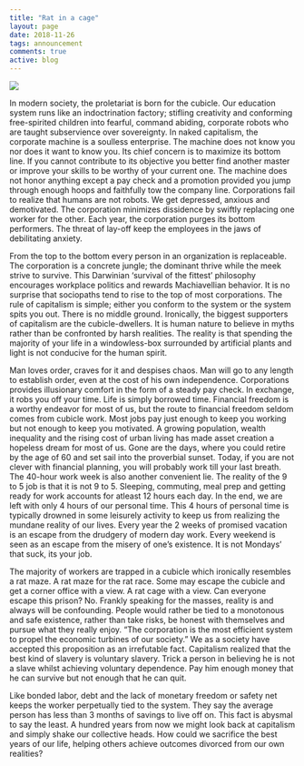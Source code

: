 ```yaml
---
title: "Rat in a cage"
layout: page
date: 2018-11-26
tags: announcement
comments: true
active: blog
---
```


![](https://cdn-images-1.medium.com/max/2560/1*KsfXKi62141TUtl8WDpDbg.jpeg)
<span class="figcaption_hack"></span>

In modern society, the proletariat is born for the cubicle. Our education system
runs like an indoctrination factory; stifling creativity and conforming
free-spirited children into fearful, command abiding, corporate robots who are
taught subservience over sovereignty. In naked capitalism, the corporate machine
is a soulless enterprise. The machine does not know you nor does it want to know
you. Its chief concern is to maximize its bottom line. If you cannot contribute
to its objective you better find another master or improve your skills to be
worthy of your current one. The machine does not honor anything except a pay
check and a promotion provided you jump through enough hoops and faithfully tow
the company line. Corporations fail to realize that humans are not robots. We
get depressed, anxious and demotivated. The corporation minimizes dissidence by
swiftly replacing one worker for the other. Each year, the corporation purges
its bottom performers. The threat of lay-off keep the employees in the jaws of
debilitating anxiety.

From the top to the bottom every person in an organization is replaceable. The
corporation is a concrete jungle; the dominant thrive while the meek strive to
survive. This Darwinian ‘survival of the fittest’ philosophy encourages
workplace politics and rewards Machiavellian behavior. It is no surprise that
sociopaths tend to rise to the top of most corporations. The rule of capitalism
is simple; either you conform to the system or the system spits you out. There
is no middle ground. Ironically, the biggest supporters of capitalism are the
cubicle-dwellers. It is human nature to believe in myths rather than be
confronted by harsh realities. The reality is that spending the majority of your
life in a windowless-box surrounded by artificial plants and light is not
conducive for the human spirit.

Man loves order, craves for it and despises chaos. Man will go to any length to
establish order, even at the cost of his own independence. Corporations provides
illusionary comfort in the form of a steady pay check. In exchange, it robs you
off your time. Life is simply borrowed time. Financial freedom is a worthy
endeavor for most of us, but the route to financial freedom seldom comes from
cubicle work. Most jobs pay just enough to keep you working but not enough to
keep you motivated. A growing population, wealth inequality and the rising cost
of urban living has made asset creation a hopeless dream for most of us. Gone
are the days, where you could retire by the age of 60 and set sail into the
proverbial sunset. Today, if you are not clever with financial planning, you
will probably work till your last breath. The 40-hour work week is also another
convenient lie. The reality of the 9 to 5 job is that it is not 9 to 5.
Sleeping, commuting, meal prep and getting ready for work accounts for atleast
12 hours each day. In the end, we are left with only 4 hours of our personal
time. This 4 hours of personal time is typically drowned in some leisurely
activity to keep us from realizing the mundane reality of our lives. Every year
the 2 weeks of promised vacation is an escape from the drudgery of modern day
work. Every weekend is seen as an escape from the misery of one’s existence. It
is not Mondays’ that suck, its your job.

The majority of workers are trapped in a cubicle which ironically resembles a
rat maze. A rat maze for the rat race. Some may escape the cubicle and get a
corner office with a view. A rat cage with a view. Can everyone escape this
prison? No. Frankly speaking for the masses, reality is and always will be
confounding. People would rather be tied to a monotonous and safe existence,
rather than take risks, be honest with themselves and pursue what they really
enjoy. “The corporation is the most efficient system to propel the economic
turbines of our society.” We as a society have accepted this proposition as an
irrefutable fact. Capitalism realized that the best kind of slavery is voluntary
slavery. Trick a person in believing he is not a slave whilst achieving
voluntary dependence. Pay him enough money that he can survive but not enough
that he can quit.

Like bonded labor, debt and the lack of monetary freedom or safety net keeps the
worker perpetually tied to the system. They say the average person has less than
3 months of savings to live off on. This fact is abysmal to say the least. A
hundred years from now we might look back at capitalism and simply shake our
collective heads. How could we sacrifice the best years of our life, helping
others achieve outcomes divorced from our own realities?

